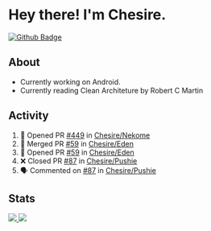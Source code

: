 # Hey there! I'm Chesire.

[![Github Badge](https://img.shields.io/badge/-Github-000?style=flat-square&logo=Github&logoColor=white&link=https://github.com/chesire)](https://github.com/chesire)

## About

<!-- Uses https://github.com/Chesire/natemoo-re -->
* Currently working on Android.
* Currently reading Clean Architeture by Robert C Martin
<!--
* Currently listening to: 
<a href="https://natemoo-re-iirbxe7wf.vercel.app/now-playing?open">
    <img src="https://natemoo-re-iirbxe7wf.vercel.app/now-playing" width="256" height="64" alt="Now Playing">
</a>  
-->

## Activity

<!-- Uses https://github.com/jamesgeorge007/github-activity-readme -->
<!--START_SECTION:activity-->
1. 💪 Opened PR [#449](https://github.com/Chesire/Nekome/pull/449) in [Chesire/Nekome](https://github.com/Chesire/Nekome)
2. 🎉 Merged PR [#59](https://github.com/Chesire/Eden/pull/59) in [Chesire/Eden](https://github.com/Chesire/Eden)
3. 💪 Opened PR [#59](https://github.com/Chesire/Eden/pull/59) in [Chesire/Eden](https://github.com/Chesire/Eden)
4. ❌ Closed PR [#87](https://github.com/Chesire/Pushie/pull/87) in [Chesire/Pushie](https://github.com/Chesire/Pushie)
5. 🗣 Commented on [#87](https://github.com/Chesire/Pushie/issues/87) in [Chesire/Pushie](https://github.com/Chesire/Pushie)
<!--END_SECTION:activity-->

## Stats

<a href="https://github-readme-stats.vercel.app/api/top-langs/?username=chesire&theme=tokyonight">
    <img src="https://github-readme-stats.vercel.app/api/top-langs/?username=chesire&layout=compact&theme=tokyonight" >
</a>
<a href="https://github-readme-stats.vercel.app/api?username=chesire&show_icons=true&theme=tokyonight">
    <img src="https://github-readme-stats.vercel.app/api?username=chesire&show_icons=true&theme=tokyonight" >
</a>  
